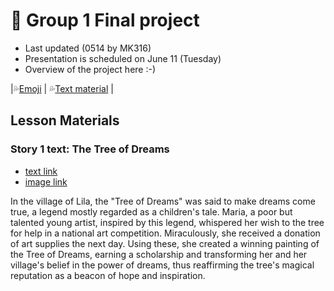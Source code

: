 # 📘 Group 1 Final project 
+ Last updated (0514 by MK316)
+ Presentation is scheduled on June 11 (Tuesday)
+ Overview of the project here :-)

|💦[Emoji](https://gist.github.com/rxaviers/7360908) | 💦[Text material](https://raw.githubusercontent.com/MK316/Spring2024/main/DLTESOL/project/story01.txt) |

## Lesson Materials
### Story 1 text: The Tree of Dreams 
+ [text link](https://raw.githubusercontent.com/MK316/Spring2024/main/DLTESOL/project/story01.txt)
+ [image link](https://github.com/MK316/Spring2024/blob/main/DLTESOL/project/Story01.png)
  
**<Synopsis>**
In the village of Lila, the "Tree of Dreams" was said to make dreams come true, a legend mostly regarded as a children's tale. Maria, a poor but talented young artist, inspired by this legend, whispered her wish to the tree for help in a national art competition. Miraculously, she received a donation of art supplies the next day. Using these, she created a winning painting of the Tree of Dreams, earning a scholarship and transforming her and her village's belief in the power of dreams, thus reaffirming the tree's magical reputation as a beacon of hope and inspiration.
